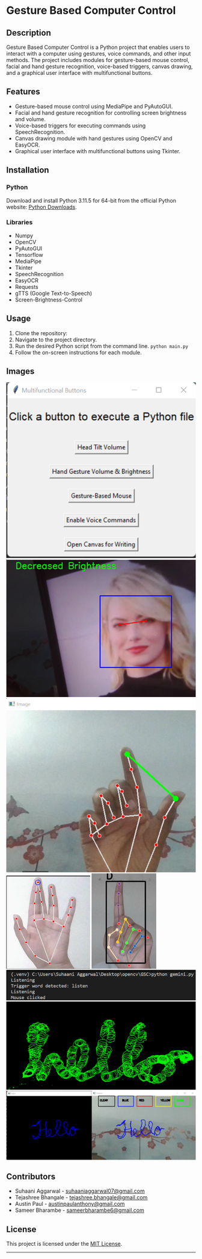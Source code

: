 # Gesture Based Computer Control

## Description

Gesture Based Computer Control is a Python project that enables users to interact with a computer using gestures, voice commands, and other input methods. The project includes modules for gesture-based mouse control, facial and hand gesture recognition, voice-based triggers, canvas drawing, and a graphical user interface with multifunctional buttons.

## Features

- Gesture-based mouse control using MediaPipe and PyAutoGUI.
- Facial and hand gesture recognition for controlling screen brightness and volume.
- Voice-based triggers for executing commands using SpeechRecognition.
- Canvas drawing module with hand gestures using OpenCV and EasyOCR.
- Graphical user interface with multifunctional buttons using Tkinter.

## Installation

### Python

Download and install Python 3.11.5 for 64-bit from the official Python website: [Python Downloads](https://www.python.org/downloads/).

### Libraries

- Numpy
- OpenCV
- PyAutoGUI
- Tensorflow
- MediaPipe
- Tkinter
- SpeechRecognition
- EasyOCR
- Requests
- gTTS (Google Text-to-Speech)
- Screen-Brightness-Control
  
## Usage

1. Clone the repository:
2. Navigate to the project directory.
3. Run the desired Python script from the command line.
   ``python main.py``
5. Follow the on-screen instructions for each module.

## Images
![GUI Image](1.png)
![Head Tilt Image](2.png)
![Hand Gesture Image](3.png)
![Mouse Image](4.png)
![Trigger Image](5.png)
![Voice Image](6.png)
![Canvas 1 Image](7.png)
![Canvas 2 Image](8.png)

## Contributors

- Suhaani Aggarwal - suhaaniaggarwal07@gmail.com
- Tejashree Bhangale - tejashree.bhangale@gmail.com
- Austin Paul - austinpaulanthony@gmail.com
- Sameer Bharambe - sameerbharambe6@gmail.com

## License

This project is licensed under the [MIT License](LICENSE).

---
